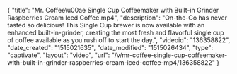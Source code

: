{
    "title": "Mr. Coffee\u00ae Single Cup Coffeemaker with Built-in Grinder Raspberries Cream Iced Coffee.mp4",
    "description": "On-the-Go has never tasted so delicious! This Single Cup brewer is now available with an enhanced built-in-grinder, creating the most fresh and flavorful single cup of coffee available as you rush off to start the day.",
    "videoid": "136358822",
    "date_created": "1515021635",
    "date_modified": "1515026434",
    "type": "captivate",
    "layout": "video",
    "url": "\/v\/mr-coffee-single-cup-coffeemaker-with-built-in-grinder-raspberries-cream-iced-coffee-mp4\/136358822"
}